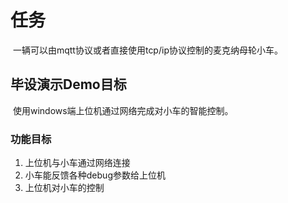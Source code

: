 # 任务

​	一辆可以由mqtt协议或者直接使用tcp/ip协议控制的麦克纳母轮小车。

## 毕设演示Demo目标

​	使用windows端上位机通过网络完成对小车的智能控制。

### 功能目标

1. 上位机与小车通过网络连接
2. 小车能反馈各种debug参数给上位机
3. 上位机对小车的控制